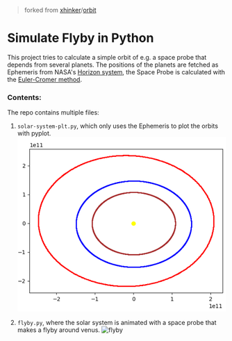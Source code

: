 > forked from [xhinker](https://github.com/xhinker)/[orbit](https://github.com/xhinker/orbit)

# Simulate Flyby in Python
This project tries to calculate a simple orbit of e.g. a space probe that depends from several planets. The positions of the planets are fetched as Ephemeris from NASA's [Horizon system](https://ssd.jpl.nasa.gov/horizons/), the Space Probe is calculated with the [Euler-Cromer method](https://en.wikipedia.org/wiki/Semi-implicit_Euler_method).

### Contents:
The repo contains multiple files:
1. `solar-system-plt.py`, which only uses the Ephemeris to plot the orbits with pyplot.
![solar system](images/Screenshot%20from%202022-12-22%2018-23-18.png)

2. `flyby.py`, where the solar system is animated with a space probe that makes a flyby around venus.
![flyby](images/Screen-Recording-2022-12-22-at-1.gif)
